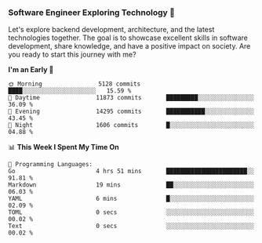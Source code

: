 ### Software Engineer Exploring Technology 🚀 

Let's explore backend development, architecture, and the latest technologies together. The goal is to showcase excellent skills in software development, share knowledge, and have a positive impact on society. Are you ready to start this journey with me?

<!--START_SECTION:waka-->
**I'm an Early 🐤** 

```text
🌞 Morning                5128 commits        ████░░░░░░░░░░░░░░░░░░░░░   15.59 % 
🌆 Daytime                11873 commits       █████████░░░░░░░░░░░░░░░░   36.09 % 
🌃 Evening                14295 commits       ███████████░░░░░░░░░░░░░░   43.45 % 
🌙 Night                  1606 commits        █░░░░░░░░░░░░░░░░░░░░░░░░   04.88 % 
```


📊 **This Week I Spent My Time On** 

```text
💬 Programming Languages: 
Go                       4 hrs 51 mins       ███████████████████████░░   91.81 % 
Markdown                 19 mins             ██░░░░░░░░░░░░░░░░░░░░░░░   06.03 % 
YAML                     6 mins              █░░░░░░░░░░░░░░░░░░░░░░░░   02.09 % 
TOML                     0 secs              ░░░░░░░░░░░░░░░░░░░░░░░░░   00.02 % 
Text                     0 secs              ░░░░░░░░░░░░░░░░░░░░░░░░░   00.02 % 
```


<!--END_SECTION:waka-->
